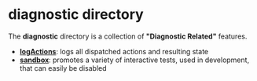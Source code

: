 # diagnostic directory

The **diagnostic** directory is a collection of **"Diagnostic Related"**
features.

 - [**logActions**](logActions/README.md): logs all dispatched actions and resulting state
 - [**sandbox**](sandbox/README.md):       promotes a variety of interactive tests, used in development, that can easily be disabled
